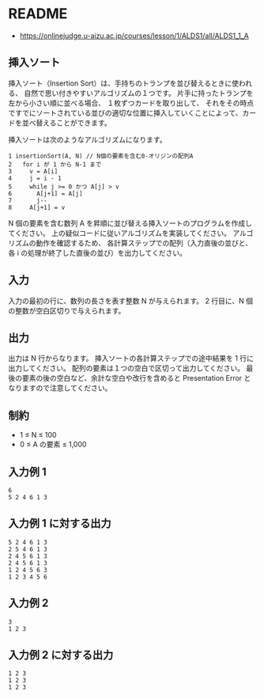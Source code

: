 # README
- <https://onlinejudge.u-aizu.ac.jp/courses/lesson/1/ALDS1/all/ALDS1_1_A>
## 挿入ソート
挿入ソート（Insertion Sort）は、手持ちのトランプを並び替えるときに使われる、
自然で思い付きやすいアルゴリズムの１つです。
片手に持ったトランプを左から小さい順に並べる場合、
１枚ずつカードを取り出して、
それをその時点ですでにソートされている並びの適切な位置に挿入していくことによって、カードを並べ替えることができます。

挿入ソートは次のようなアルゴリズムになります。

```
1 insertionSort(A, N) // N個の要素を含む0-オリジンの配列A
2   for i が 1 から N-1 まで
3     v = A[i]
4     j = i - 1
5     while j >= 0 かつ A[j] > v
6       A[j+1] = A[j]
7       j--
8     A[j+1] = v
```

N 個の要素を含む数列 A を昇順に並び替える挿入ソートのプログラムを作成してください。
上の疑似コードに従いアルゴリズムを実装してください。
アルゴリズムの動作を確認するため、
各計算ステップでの配列（入力直後の並びと、各 i の処理が終了した直後の並び）を出力してください。
## 入力
入力の最初の行に、数列の長さを表す整数 N が与えられます。
2 行目に、N 個の整数が空白区切りで与えられます。
## 出力
出力は N 行からなります。
挿入ソートの各計算ステップでの途中結果を 1 行に出力してください。
配列の要素は１つの空白で区切って出力してください。
最後の要素の後の空白など、余計な空白や改行を含めると Presentation Error となりますので注意してください。
## 制約
- 1 ≤ N ≤ 100
- 0 ≤ A の要素 ≤ 1,000
## 入力例 1
```
6
5 2 4 6 1 3
```
## 入力例 1 に対する出力
```
5 2 4 6 1 3
2 5 4 6 1 3
2 4 5 6 1 3
2 4 5 6 1 3
1 2 4 5 6 3
1 2 3 4 5 6
```
## 入力例 2
```
3
1 2 3
```
## 入力例 2 に対する出力
```
1 2 3
1 2 3
1 2 3
```
